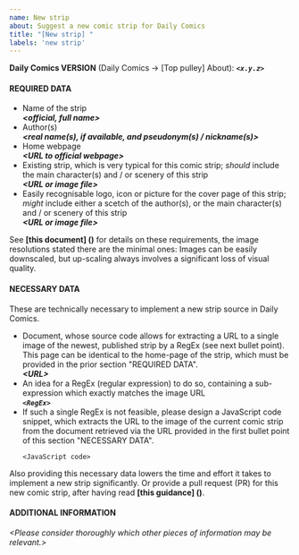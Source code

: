 ```yaml
---
name: New strip
about: Suggest a new comic strip for Daily Comics
title: "[New strip] "
labels: 'new strip'
---
```


**Daily Comics VERSION** (Daily Comics → [Top pulley] About): ***`<x.y.z>`***
<br />

#### REQUIRED DATA
- Name of the strip<br />
  ***\<official, full name\>***
- Author(s)<br />
  ***\<real name(s), if available, and pseudonym(s) / nickname(s)\>***
- Home webpage<br />
  ***\<URL to official webpage\>***
- Existing strip, which is very typical for this comic strip; *should* include the main character(s) and / or scenery of this strip<br />
  ***\<URL or image file\>***
- Easily recognisable logo, icon or picture for the cover page of this
  strip; *might* include either a scetch of the author(s), or the main character(s) and / or scenery of this strip<br />
  ***\<URL or image file\>***

See **[this document] ()** for details on these requirements, the image resolutions stated there are the minimal ones: Images can be easily downscaled, but up-scaling always involves a significant loss of visual quality.

#### NECESSARY DATA
These are technically necessary to implement a new strip source in Daily Comics.
- Document, whose source code allows for extracting a URL to a single image of the newest, published strip by a RegEx (see next bullet point).  This page can be identical to the home-page of the strip, which must be provided in the prior section "REQUIRED DATA".<br />
  ***\<URL\>***
- An idea for a RegEx (regular expression) to do so, containing a sub-expression which exactly matches the image URL<br />
  ***`<RegEx>`***
- If such a single RegEx is not feasible, please design a JavaScript code snippet, which extracts the URL to the image of the current comic strip from the document retrieved via the URL provided in the first bullet point of this section "NECESSARY DATA".
  ```
  <JavaScript code>
  ```

Also providing this necessary data lowers the time and effort it takes to implement a new strip significantly.  Or provide a pull request (PR) for this new comic strip, after having read **[this guidance] ()**.

#### ADDITIONAL INFORMATION
*\<Please consider thoroughly which other pieces of information may be relevant.\>*

